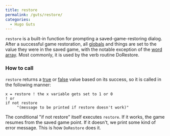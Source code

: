 ```yaml
---
title: restore
permalink: /guts/restore/
categories: 
  - Hugo Guts
---
```


`restore` is a built-in function for prompting a saved-game-restoring
dialog. After a successful game restoration, all
[globals](/basics/global/) and things are set to the value they were
in the saved game, with the notable exception of the
[word array](/basics/word-array/). Most commonly, it is used by the verb
routine DoRestore.

### How to call

`restore` returns a [true](/definitions/true/) or [false](/definitions/false)
value based on its success, so it is called in the following manner:

    x = restore ! the x variable gets set to 1 or 0
    ! or
    if not restore
         "(message to be printed if restore doesn't work)"

The conditional "if not restore" itself executes `restore`. If it works,
the game resumes from the saved game point. If it doesn't, we print some
kind of error message. This is how `DoRestore` does it.
